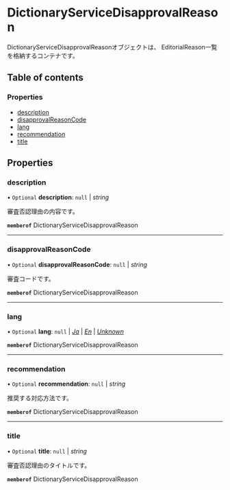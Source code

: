 # DictionaryServiceDisapprovalReason


<div lang=\"ja\">DictionaryServiceDisapprovalReasonオブジェクトは、 EditorialReason一覧を格納するコンテナです。</div> 

## Table of contents

### Properties

- [description](dictionaryservicedisapprovalreason.md#description)
- [disapprovalReasonCode](dictionaryservicedisapprovalreason.md#disapprovalreasoncode)
- [lang](dictionaryservicedisapprovalreason.md#lang)
- [recommendation](dictionaryservicedisapprovalreason.md#recommendation)
- [title](dictionaryservicedisapprovalreason.md#title)

## Properties

### description

• `Optional` **description**: ``null`` \| *string*

<div lang=\"ja\">審査否認理由の内容です。</div> 

**`memberof`** DictionaryServiceDisapprovalReason

___

### disapprovalReasonCode

• `Optional` **disapprovalReasonCode**: ``null`` \| *string*

<div lang=\"ja\">審査コードです。</div> 

**`memberof`** DictionaryServiceDisapprovalReason

___

### lang

• `Optional` **lang**: ``null`` \| [*Ja*](./enums/dictionaryservicelang.md#ja) \| [*En*](./enums/dictionaryservicelang.md#en) \| [*Unknown*](./enums/dictionaryservicelang.md#unknown)

**`memberof`** DictionaryServiceDisapprovalReason

___

### recommendation

• `Optional` **recommendation**: ``null`` \| *string*

<div lang=\"ja\">推奨する対応方法です。</div> 

**`memberof`** DictionaryServiceDisapprovalReason

___

### title

• `Optional` **title**: ``null`` \| *string*

<div lang=\"ja\">審査否認理由のタイトルです。</div> 

**`memberof`** DictionaryServiceDisapprovalReason

